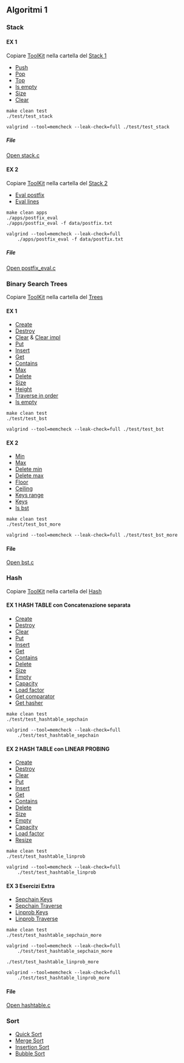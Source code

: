 ## Algoritmi 1

### Stack
#### EX 1
Copiare [ToolKit](/Algo1%20Core%20ToolKit) nella cartella del [Stack 1](/Abstract%20Data%20Types%201%20-%20Stack%20Exercise)
- [Push](/Abstract%20Data%20Types%201%20-%20Stack%20Exercise/src/stack.c#L64)
- [Pop](/Abstract%20Data%20Types%201%20-%20Stack%20Exercise/src/stack.c#L90)
- [Top](/Abstract%20Data%20Types%201%20-%20Stack%20Exercise/src/stack.c#L115)
- [Is empty](/Abstract%20Data%20Types%201%20-%20Stack%20Exercise/src/stack.c#L128)
- [Size](/Abstract%20Data%20Types%201%20-%20Stack%20Exercise/src/stack.c#L145)
- [Clear](/Abstract%20Data%20Types%201%20-%20Stack%20Exercise/src/stack.c#L155)
```make
make clean test
./test/test_stack

valgrind --tool=memcheck --leak-check=full ./test/test_stack
```
##### File
[Open stack.c](/Abstract%20Data%20Types%201%20-%20Stack%20Exercise/src/stack.c)
#### EX 2
Copiare [ToolKit](/Algo1%20Core%20ToolKit) nella cartella del [Stack 2](/Abstract%20Data%20Types%202%20-%20Stack%20Exercise)
- [Eval postfix](/Abstract%20Data%20Types%202%20-%20Stack%20Exercise/apps/postfix_eval.c#L91)
- [Eval lines](/Abstract%20Data%20Types%202%20-%20Stack%20Exercise/apps/postfix_eval.c#L186)
```make
make clean apps
./apps/postfix_eval
./apps/postfix_eval -f data/postfix.txt

valgrind --tool=memcheck --leak-check=full
    ./apps/postfix_eval -f data/postfix.txt
```
##### File
[Open postfix_eval.c](/Abstract%20Data%20Types%202%20-%20Stack%20Exercise/apps/postfix_eval.c)

### Binary Search Trees
Copiare [ToolKit](/Algo1%20Core%20ToolKit) nella cartella del [Trees](/Binary%20Search%20Trees%20Exercise%20%231%20%26%20%232)
#### EX 1
- [Create](/Binary%20Search%20Trees%20Exercise%20%231%20%26%20%232/src/bst.c#L36)
- [Destroy](/Binary%20Search%20Trees%20Exercise%20%231%20%26%20%232/src/bst.c#L55)
- [Clear](/Binary%20Search%20Trees%20Exercise%20%231%20%26%20%232/src/bst.c#L81) & [Clear impl](/Binary%20Search%20Trees%20Exercise%20%231%20%26%20%232/src/bst.c#L64)
- [Put](/Binary%20Search%20Trees%20Exercise%20%231%20%26%20%232/src/bst.c#L90)
- [Insert](/Binary%20Search%20Trees%20Exercise%20%231%20%26%20%232/src/bst.c#L98)
- [Get](/Binary%20Search%20Trees%20Exercise%20%231%20%26%20%232/src/bst.c#L106)
- [Contains](/Binary%20Search%20Trees%20Exercise%20%231%20%26%20%232/src/bst.c#L114)
- [Max](/Binary%20Search%20Trees%20Exercise%20%231%20%26%20%232/src/bst.c#L126)
- [Delete](/Binary%20Search%20Trees%20Exercise%20%231%20%26%20%232/src/bst.c#L145)
- [Size](/Binary%20Search%20Trees%20Exercise%20%231%20%26%20%232/src/bst.c#L242)
- [Height](/Binary%20Search%20Trees%20Exercise%20%231%20%26%20%232/src/bst.c#L265)
- [Traverse in order](/Binary%20Search%20Trees%20Exercise%20%231%20%26%20%232/src/bst.c#L273)
- [Is empty](/Binary%20Search%20Trees%20Exercise%20%231%20%26%20%232/src/bst.c#L281)
```make
make clean test
./test/test_bst

valgrind --tool=memcheck --leak-check=full ./test/test_bst
```
#### EX 2
- [Min](/Binary%20Search%20Trees%20Exercise%20%231%20%26%20%232/src/bst.c#L304)
- [Max](/Binary%20Search%20Trees%20Exercise%20%231%20%26%20%232/src/bst.c#L312)
- [Delete min](/Binary%20Search%20Trees%20Exercise%20%231%20%26%20%232/src/bst.c#L320)
- [Delete max](/Binary%20Search%20Trees%20Exercise%20%231%20%26%20%232/src/bst.c#L328)
- [Floor](/Binary%20Search%20Trees%20Exercise%20%231%20%26%20%232/src/bst.c#L336)
- [Ceiling](/Binary%20Search%20Trees%20Exercise%20%231%20%26%20%232/src/bst.c#L388)
- [Keys range](/Binary%20Search%20Trees%20Exercise%20%231%20%26%20%232/src/bst.c#L396)
- [Keys](/Binary%20Search%20Trees%20Exercise%20%231%20%26%20%232/src/bst.c#L404)
- [Is bst](/Binary%20Search%20Trees%20Exercise%20%231%20%26%20%232/src/bst.c#L443)
```make
make clean test
./test/test_bst_more

valgrind --tool=memcheck --leak-check=full ./test/test_bst_more
```
#### File
[Open bst.c](/Binary%20Search%20Trees%20Exercise%20%231%20%26%20%232/src/bst.c)

### Hash
Copiare [ToolKit](/Algo1%20Core%20ToolKit) nella cartella del [Hash](/Hash%20Tables%20Exercise%20%231%2C%20%232%20%26%20%233)
#### EX 1 HASH TABLE con Concatenazione separata
- [Create](/Hash%20Tables%20Exercise%20%231%2C%20%232%20%26%20%233/src/hashtable.c#L38)
- [Destroy](/Hash%20Tables%20Exercise%20%231%2C%20%232%20%26%20%233/src/hashtable.c#L85)
- [Clear](/Hash%20Tables%20Exercise%20%231%2C%20%232%20%26%20%233/src/hashtable.c#L95)
- [Put](/Hash%20Tables%20Exercise%20%231%2C%20%232%20%26%20%233/src/hashtable.c#L131)
- [Insert](/Hash%20Tables%20Exercise%20%231%2C%20%232%20%26%20%233/src/hashtable.c#L167)
- [Get](/Hash%20Tables%20Exercise%20%231%2C%20%232%20%26%20%233/src/hashtable.c#L212)
- [Contains](/Hash%20Tables%20Exercise%20%231%2C%20%232%20%26%20%233/src/hashtable.c#L229)
- [Delete](/Hash%20Tables%20Exercise%20%231%2C%20%232%20%26%20%233/src/hashtable.c#L246)
- [Size](/Hash%20Tables%20Exercise%20%231%2C%20%232%20%26%20%233/src/hashtable.c#L276)
- [Empty](/Hash%20Tables%20Exercise%20%231%2C%20%232%20%26%20%233/src/hashtable.c#L283)
- [Capacity](/Hash%20Tables%20Exercise%20%231%2C%20%232%20%26%20%233/src/hashtable.c#L288)
- [Load factor](/Hash%20Tables%20Exercise%20%231%2C%20%232%20%26%20%233/src/hashtable.c#L293)
- [Get comparator](/Hash%20Tables%20Exercise%20%231%2C%20%232%20%26%20%233/src/hashtable.c#L298)
- [Get hasher](/Hash%20Tables%20Exercise%20%231%2C%20%232%20%26%20%233/src/hashtable.c#L303)

```make
make clean test
./test/test_hashtable_sepchain

valgrind --tool=memcheck --leak-check=full
    ./test/test_hashtable_sepchain
```
#### EX 2 HASH TABLE con LINEAR PROBING
- [Create](/Hash%20Tables%20Exercise%20%231%2C%20%232%20%26%20%233/src/hashtable.c#L320)
- [Destroy](/Hash%20Tables%20Exercise%20%231%2C%20%232%20%26%20%233/src/hashtable.c#L369)
- [Clear](/Hash%20Tables%20Exercise%20%231%2C%20%232%20%26%20%233/src/hashtable.c#L379)
- [Put](/Hash%20Tables%20Exercise%20%231%2C%20%232%20%26%20%233/src/hashtable.c#L408)
- [Insert](/Hash%20Tables%20Exercise%20%231%2C%20%232%20%26%20%233/src/hashtable.c#L451)
- [Get](/Hash%20Tables%20Exercise%20%231%2C%20%232%20%26%20%233/src/hashtable.c#L501)
- [Contains](/Hash%20Tables%20Exercise%20%231%2C%20%232%20%26%20%233/src/hashtable.c#L517)
- [Delete](/Hash%20Tables%20Exercise%20%231%2C%20%232%20%26%20%233/src/hashtable.c#L537)
- [Size](/Hash%20Tables%20Exercise%20%231%2C%20%232%20%26%20%233/src/hashtable.c#L563)
- [Empty](/Hash%20Tables%20Exercise%20%231%2C%20%232%20%26%20%233/src/hashtable.c#L571)
- [Capacity](/Hash%20Tables%20Exercise%20%231%2C%20%232%20%26%20%233/src/hashtable.c#L576)
- [Load factor](/Hash%20Tables%20Exercise%20%231%2C%20%232%20%26%20%233/src/hashtable.c#L581)
- [Resize](/Hash%20Tables%20Exercise%20%231%2C%20%232%20%26%20%233/src/hashtable.c#L586)

```make
make clean test
./test/test_hashtable_linprob

valgrind --tool=memcheck --leak-check=full
    ./test/test_hashtable_linprob
```
#### EX 3 Esercizi Extra
- [Sepchain Keys](/Hash%20Tables%20Exercise%20%231%2C%20%232%20%26%20%233/src/hashtable.c#L652)
- [Sepchain Traverse](/Hash%20Tables%20Exercise%20%231%2C%20%232%20%26%20%233/src/hashtable.c#L682)
- [Linprob Keys](/Hash%20Tables%20Exercise%20%231%2C%20%232%20%26%20%233/src/hashtable.c#L695)
- [Linprob Traverse](/Hash%20Tables%20Exercise%20%231%2C%20%232%20%26%20%233/src/hashtable.c#L707)

```make
make clean test
./test/test_hashtable_sepchain_more

valgrind --tool=memcheck --leak-check=full
    ./test/test_hashtable_sepchain_more

./test/test_hashtable_linprob_more

valgrind --tool=memcheck --leak-check=full
    ./test/test_hashtable_linprob_more
```
#### File
[Open hashtable.c](/Hash%20Tables%20Exercise%20%231%2C%20%232%20%26%20%233/src/hashtable.c)

### Sort
- [Quick Sort](https://www.geeksforgeeks.org/quick-sort/)
- [Merge Sort](https://www.geeksforgeeks.org/merge-sort/)
- [Insertion Sort](https://www.geeksforgeeks.org/insertion-sort/)
- [Bubble Sort](https://www.geeksforgeeks.org/bubble-sort/)
